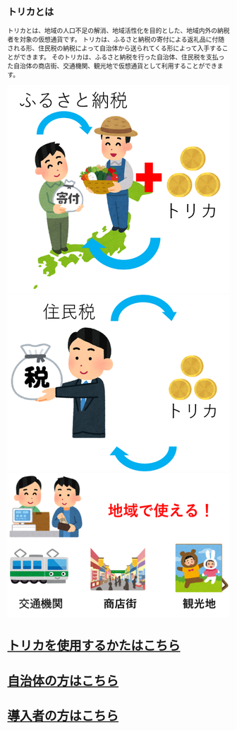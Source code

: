 ## トリカとは　　
  
トリカとは、地域の人口不足の解消、地域活性化を目的とした、地域内外の納税者を対象の仮想通貨です。
トリカは、ふるさと納税の寄付による返礼品に付随される形、住民税の納税によって自治体から送られてくる形によって入手することができます。
そのトリカは、ふるさと納税を行った自治体、住民税を支払った自治体の商店街、交通機関、観光地で仮想通貨として利用することができます。  

![リンクテキスト](./image/hurusatonouzei.png)  ![リンクテキスト](./image/jyuuminnzei.png)
![リンクテキスト](./image/tukaerutokoro.png)

# [トリカを使用するかたはこちら](./client)  
# [自治体の方はこちら](./government)   
# [導入者の方はこちら](./store) 
